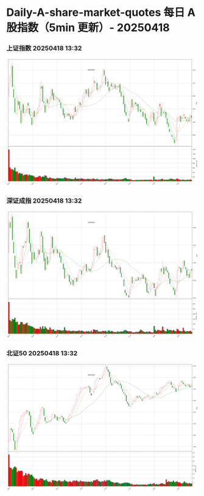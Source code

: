 
# Daily-A-share-market-quotes 每日 A 股指数（5min 更新）- 20250418

### 上证指数 20250418 13:32
![](./fig/2025/4/20250418-sh000001.png)

### 深证成指 20250418 13:32
![](./fig/2025/4/20250418-sz399001.png)

### 北证50 20250418 13:32
![](./fig/2025/4/20250418-bj899050.png)
